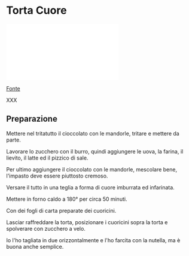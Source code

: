 # Torta Cuore

![Torta Cuore](immagini/torta-cuore.md)

[Fonte](http://lesempliciricettedinonnapapera.blogspot.it/2012/02/torta-cuore.html)

XXX

## Preparazione

Mettere nel tritatutto il cioccolato con le mandorle, tritare e mettere da parte.

Lavorare lo zucchero con il burro, quindi aggiungere le uova, la farina, il lievito, il latte ed il pizzico di sale.

Per ultimo aggiungere il cioccolato con le mandorle, mescolare bene, l'impasto deve essere piuttosto cremoso.

Versare il tutto in una teglia a forma di cuore imburrata ed infarinata.

Mettere in forno caldo a 180° per circa 50 minuti.

Con dei fogli di carta preparate dei cuoricini.

Lasciar raffreddare la torta, posizionare i cuoricini sopra la torta e spolverare con zucchero a velo.

Io l'ho tagliata in due orizzontalmente e l'ho farcita con la nutella, ma è buona anche semplice.
